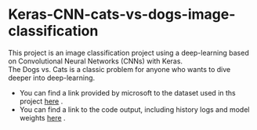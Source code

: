 # Keras-CNN-cats-vs-dogs-image-classification
This project is an image classification project using a deep-learning based on Convolutional Neural Networks (CNNs) with Keras.  
The Dogs vs. Cats is a classic problem for anyone who wants to dive deeper into deep-learning.  
* You can find a link provided by microsoft to the dataset used in ths project [here](https://www.microsoft.com/en-us/download/details.aspx?id=54765) .  
* You can find a link to the code output, including history logs and model weights [here](https://drive.google.com/drive/folders/1b2OE2FhPvmCwJOBWXGumKKF8jOYWiuK9?usp=share_link) .

